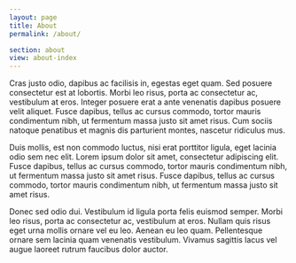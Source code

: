 ```yaml
---
layout: page
title: About
permalink: /about/

section: about
view: about-index
---
```


Cras justo odio, dapibus ac facilisis in, egestas eget quam. Sed posuere consectetur est at lobortis. Morbi leo risus, porta ac consectetur ac, vestibulum at eros. Integer posuere erat a ante venenatis dapibus posuere velit aliquet. Fusce dapibus, tellus ac cursus commodo, tortor mauris condimentum nibh, ut fermentum massa justo sit amet risus. Cum sociis natoque penatibus et magnis dis parturient montes, nascetur ridiculus mus.

Duis mollis, est non commodo luctus, nisi erat porttitor ligula, eget lacinia odio sem nec elit. Lorem ipsum dolor sit amet, consectetur adipiscing elit. Fusce dapibus, tellus ac cursus commodo, tortor mauris condimentum nibh, ut fermentum massa justo sit amet risus. Fusce dapibus, tellus ac cursus commodo, tortor mauris condimentum nibh, ut fermentum massa justo sit amet risus.

Donec sed odio dui. Vestibulum id ligula porta felis euismod semper. Morbi leo risus, porta ac consectetur ac, vestibulum at eros. Nullam quis risus eget urna mollis ornare vel eu leo. Aenean eu leo quam. Pellentesque ornare sem lacinia quam venenatis vestibulum. Vivamus sagittis lacus vel augue laoreet rutrum faucibus dolor auctor.
